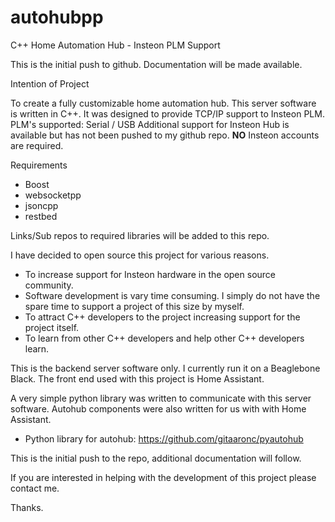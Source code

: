 # autohubpp
C++ Home Automation Hub - Insteon PLM Support

This is the initial push to github. 
Documentation will be made available.

Intention of Project

 To create a fully customizable home automation hub.
 This server software is written in C++. It was designed to provide TCP/IP support to Insteon PLM.
 PLM's supported: Serial / USB
 Additional support for Insteon Hub is available but has not been pushed to my github repo. 
 <b>NO</b> Insteon accounts are required.
 
 Requirements
 - Boost
 - websocketpp
 - jsoncpp
 - restbed

 Links/Sub repos to required libraries will be added to this repo.
 
 I have decided to open source this project for various reasons. 
  - To increase support for Insteon hardware in the open source community.
  - Software development is vary time consuming. I simply do not have the spare time to support a project of this size by myself.
  - To attract C++ developers to the project increasing support for the project itself.
  - To learn from other C++ developers and help other C++ developers learn.

This is the backend server software only. I currently run it on a Beaglebone Black. The front end used with this project is 
Home Assistant. 

A very simple python library was written to communicate with this server software. Autohub components were also written for us with
with Home Assistant.
 - Python library for autohub: https://github.com/gitaaronc/pyautohub

This is the initial push to the repo, additional documentation will follow.

If you are interested in helping with the development of this project please contact me.

Thanks.
